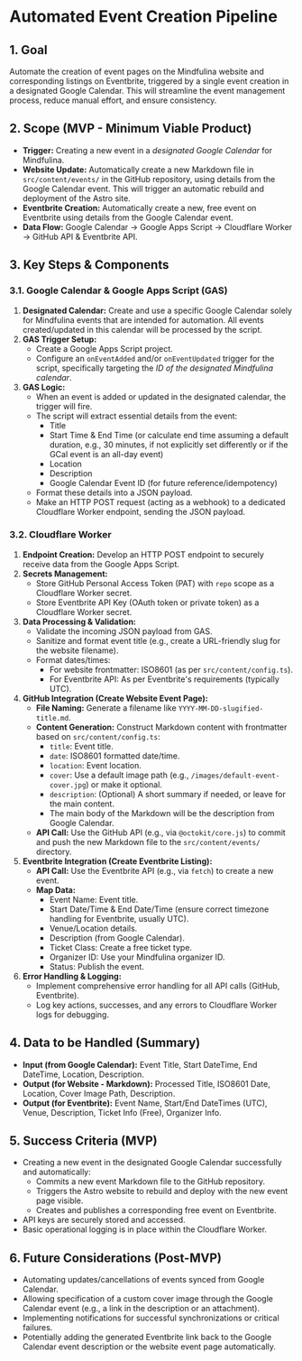 # Automated Event Creation Pipeline

## 1. Goal
Automate the creation of event pages on the Mindfulina website and corresponding listings on Eventbrite, triggered by a single event creation in a designated Google Calendar. This will streamline the event management process, reduce manual effort, and ensure consistency.

## 2. Scope (MVP - Minimum Viable Product)
- **Trigger:** Creating a new event in a *designated Google Calendar* for Mindfulina.
- **Website Update:** Automatically create a new Markdown file in `src/content/events/` in the GitHub repository, using details from the Google Calendar event. This will trigger an automatic rebuild and deployment of the Astro site.
- **Eventbrite Creation:** Automatically create a new, free event on Eventbrite using details from the Google Calendar event.
- **Data Flow:** Google Calendar -> Google Apps Script -> Cloudflare Worker -> GitHub API & Eventbrite API.

## 3. Key Steps & Components

### 3.1. Google Calendar & Google Apps Script (GAS)
1.  **Designated Calendar:** Create and use a specific Google Calendar solely for Mindfulina events that are intended for automation. All events created/updated in this calendar will be processed by the script.
2.  **GAS Trigger Setup:**
    *   Create a Google Apps Script project.
    *   Configure an `onEventAdded` and/or `onEventUpdated` trigger for the script, specifically targeting the *ID of the designated Mindfulina calendar*.
3.  **GAS Logic:**
    *   When an event is added or updated in the designated calendar, the trigger will fire.
    *   The script will extract essential details from the event:
        *   Title
        *   Start Time & End Time (or calculate end time assuming a default duration, e.g., 30 minutes, if not explicitly set differently or if the GCal event is an all-day event)
        *   Location
        *   Description
        *   Google Calendar Event ID (for future reference/idempotency)
    *   Format these details into a JSON payload.
    *   Make an HTTP POST request (acting as a webhook) to a dedicated Cloudflare Worker endpoint, sending the JSON payload.

### 3.2. Cloudflare Worker
1.  **Endpoint Creation:** Develop an HTTP POST endpoint to securely receive data from the Google Apps Script.
2.  **Secrets Management:**
    *   Store GitHub Personal Access Token (PAT) with `repo` scope as a Cloudflare Worker secret.
    *   Store Eventbrite API Key (OAuth token or private token) as a Cloudflare Worker secret.
3.  **Data Processing & Validation:**
    *   Validate the incoming JSON payload from GAS.
    *   Sanitize and format event title (e.g., create a URL-friendly slug for the website filename).
    *   Format dates/times:
        *   For website frontmatter: ISO8601 (as per `src/content/config.ts`).
        *   For Eventbrite API: As per Eventbrite's requirements (typically UTC).
4.  **GitHub Integration (Create Website Event Page):**
    *   **File Naming:** Generate a filename like `YYYY-MM-DD-slugified-title.md`.
    *   **Content Generation:** Construct Markdown content with frontmatter based on `src/content/config.ts`:
        *   `title`: Event title.
        *   `date`: ISO8601 formatted date/time.
        *   `location`: Event location.
        *   `cover`: Use a default image path (e.g., `/images/default-event-cover.jpg`) or make it optional.
        *   `description`: (Optional) A short summary if needed, or leave for the main content.
        *   The main body of the Markdown will be the description from Google Calendar.
    *   **API Call:** Use the GitHub API (e.g., via `@octokit/core.js`) to commit and push the new Markdown file to the `src/content/events/` directory.
5.  **Eventbrite Integration (Create Eventbrite Listing):**
    *   **API Call:** Use the Eventbrite API (e.g., via `fetch`) to create a new event.
    *   **Map Data:**
        *   Event Name: Event title.
        *   Start Date/Time & End Date/Time (ensure correct timezone handling for Eventbrite, usually UTC).
        *   Venue/Location details.
        *   Description (from Google Calendar).
        *   Ticket Class: Create a free ticket type.
        *   Organizer ID: Use your Mindfulina organizer ID.
        *   Status: Publish the event.
6.  **Error Handling & Logging:**
    *   Implement comprehensive error handling for all API calls (GitHub, Eventbrite).
    *   Log key actions, successes, and any errors to Cloudflare Worker logs for debugging.

## 4. Data to be Handled (Summary)
- **Input (from Google Calendar):** Event Title, Start DateTime, End DateTime, Location, Description.
- **Output (for Website - Markdown):** Processed Title, ISO8601 Date, Location, Cover Image Path, Description.
- **Output (for Eventbrite):** Event Name, Start/End DateTimes (UTC), Venue, Description, Ticket Info (Free), Organizer Info.

## 5. Success Criteria (MVP)
- Creating a new event in the designated Google Calendar successfully and automatically:
    - Commits a new event Markdown file to the GitHub repository.
    - Triggers the Astro website to rebuild and deploy with the new event page visible.
    - Creates and publishes a corresponding free event on Eventbrite.
- API keys are securely stored and accessed.
- Basic operational logging is in place within the Cloudflare Worker.

## 6. Future Considerations (Post-MVP)
- Automating updates/cancellations of events synced from Google Calendar.
- Allowing specification of a custom cover image through the Google Calendar event (e.g., a link in the description or an attachment).
- Implementing notifications for successful synchronizations or critical failures.
- Potentially adding the generated Eventbrite link back to the Google Calendar event description or the website event page automatically.
